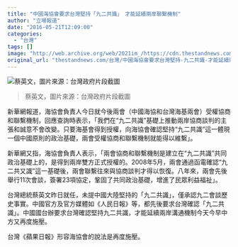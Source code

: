 ```yaml
---
title: "中國海協會要求台灣堅持「九二共識」　才能延續兩岸聯繫機制"
author: "立場報道"
date: "2016-05-21T12:09:00"
categories:
  - "台灣"
tags: []
image: "http://web.archive.org/web/2021im_/https://cdn.thestandnews.com/media/photos/cache/k_BVLOH20copy_WUUsk_1200x0.png"
original_url: "thestandnews.com/台灣/中國海協會要求台灣堅持-九二共識-才能延續兩岸聯繫機制"
---
```

![蔡英文，圖片來源：台灣政府片段截圖](http://web.archive.org/web/2021im_/https://cdn.thestandnews.com/media/photos/cache/k_BVLOH20copy_WUUsk_1200x0.png)

> 蔡英文，圖片來源：台灣政府片段截圖

新華網報道，海協會負責人今日就今後兩會（中國海協和台灣海基兩會）受權協商和聯繫機制，回應查詢時表示，「我們在“九二共識”基礎上推動兩岸協商談判的主張和誠意不會改變。只要海基會得到授權，向海協會確認堅持“九二共識”這一體現一個中國原則的政治基礎，兩會受權協商和聯繫機制就能得以維繫」。

新華網又指，海協會負責人表示，「兩會協商和聯繫機制是建立在“九二共識”共同政治基礎上的，是得到兩岸雙方正式授權的。2008年5月，兩會通過函電確認“九二共又識”這一基礎後，兩會聯繫往來與協商談判才得以恢復。八年來，兩會先後舉行11次會談，簽署23項協定，鞏固了共同政治基礎，增進了民眾利益福祉」。

台灣總統蔡英文昨日就任，未提中國大陸堅持的「九二共識」，僅承認九二會談歷史事實。中國官方及官方媒體如《人民日報》等，都先後要求台灣確認「九二共識」。中國國台辦要求台灣確認堅持九二共識，才能延續兩岸溝通機制今天今早中方又再度施壓。

台灣《蘋果日報》形容海協會的說法是再度施壓。